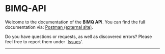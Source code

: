 # BIMQ-API

Welcome to the documentation of the **BIMQ API**.
You can find the full documentation via: [Postman (external site)](https://documenter.getpostman.com/view/17439674/UyxeqUMn).

Do you have questions or requests, as well as discovered errors? Please feel free to report them under '[Issues](https://github.com/AEC3-Deutschland-GmbH/BIMQ-API/issues)'.

 ---
